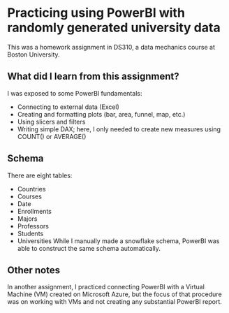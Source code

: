 # Practicing using PowerBI with randomly generated university data
This was a homework assignment in DS310, a data mechanics course at Boston University. 
## What did I learn from this assignment?
I was exposed to some PowerBI fundamentals:
- Connecting to external data (Excel)
- Creating and formatting plots (bar, area, funnel, map, etc.)
- Using slicers and filters
- Writing simple DAX; here, I only needed to create new measures using COUNT() or AVERAGE()
## Schema
There are eight tables:
- Countries
- Courses
- Date
- Enrollments
- Majors
- Professors
- Students
- Universities
While I manually made a snowflake schema, PowerBI was able to construct the same schema automatically.
## Other notes
In another assignment, I practiced connecting PowerBI with a Virtual Machine (VM) created on Microsoft Azure, but the focus of that procedure was on working with VMs and not creating any substantial PowerBI report.
